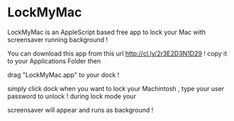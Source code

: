 LockMyMac
=========

LockMyMac is an AppleScript based free app to lock your Mac with screensaver running background  ! 

You can download this app from this url http://cl.ly/2r3E2D3N1D29  ! copy it to your Applications Folder then 

drag "LockMyMac.app" to your dock ! 

simply click dock when you want to lock your Machintosh , type your user password to unlock ! during lock mode your 

screensaver will appear and runs as background ! 
